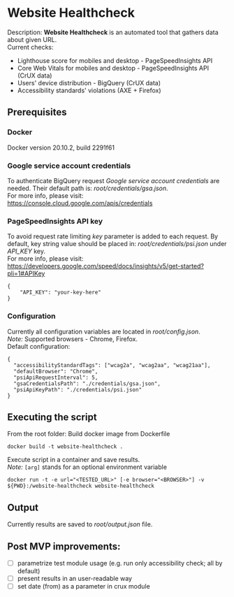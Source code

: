 # Website Healthcheck
Description: **Website Healthcheck** is an automated tool that gathers data about given URL.<br>
Current checks:
- Lighthouse score for mobiles and desktop - PageSpeedInsights API
- Core Web Vitals for mobiles and desktop - PageSpeedInsights API (CrUX data)
- Users' device distribution - BigQuery (CrUX data)
- Accessibility standards' violations (AXE + Firefox)

## Prerequisites
### Docker
Docker version 20.10.2, build 2291f61

### Google service account credentials
To authenticate BigQuery request *Google service account credentials* are needed. Their default path is: *root/credentials/gsa.json*.<br>
For more info, please visit: https://console.cloud.google.com/apis/credentials

### PageSpeedInsights API key
To avoid request rate limiting *key* parameter is added to each request. By default, key string value should be placed in: *root/credentials/psi.json* under *API_KEY* key.<br>
For more info, please visit: https://developers.google.com/speed/docs/insights/v5/get-started?pli=1#APIKey
```
{
    "API_KEY": "your-key-here"
}
```

### Configuration
Currently all configuration variables are located in *root/config.json*.<br>
*Note:* Supported browsers - Chrome, Firefox.<br>
Default configuration:
```
{
  "accessibilityStandardTags": ["wcag2a", "wcag2aa", "wcag21aa"],
  "defaultBrowser": "Chrome",
  "psiApiRequestInterval": 5,
  "gsaCredentialsPath": "./credentials/gsa.json",
  "psiApiKeyPath": "./credentials/psi.json"
}
```

## Executing the script
From the root folder:
Build docker image from Dockerfile
```
docker build -t website-healthcheck .
```
Execute script in a container and save results.<br>
*Note:* `[arg]` stands for an optional environment variable
```
docker run -t -e url="<TESTED_URL>" [-e browser="<BROWSER>"] -v ${PWD}:/website-healthcheck website-healthcheck
```

## Output
Currently results are saved to *root/output.json* file.

## Post MVP improvements:
- [ ] parametrize test module usage (e.g. run only accessibility check; all by default)
- [ ] present results in an user-readable way
- [ ] set date (from) as a parameter in crux module